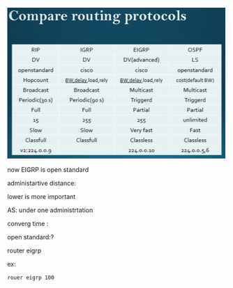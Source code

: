 
<a href="link"><img src="https://github.com/amin-amani/CCNA/blob/main/Session3/routings.PNG" alt="CCNA ||" width="500"/></a>

now EIGRP is open standard

administartive distance:

lower is more important

AS: under one administrtation

converg time :

open standard:?

router eigrp <as number>

ex:

```
rouer eigrp 100
```
